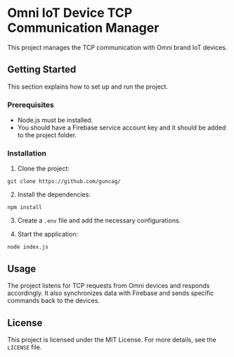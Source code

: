 
# Omni IoT Device TCP Communication Manager

This project manages the TCP communication with Omni brand IoT devices.

## Getting Started

This section explains how to set up and run the project.

### Prerequisites

- Node.js must be installed.
- You should have a Firebase service account key and it should be added to the project folder.

### Installation

1. Clone the project:

```
git clone https://github.com/guncag/
```

2. Install the dependencies:

```
npm install
```

3. Create a `.env` file and add the necessary configurations.

4. Start the application:

```
node index.js
```

## Usage

The project listens for TCP requests from Omni devices and responds accordingly. It also synchronizes data with Firebase and sends specific commands back to the devices.

## License

This project is licensed under the MIT License. For more details, see the `LICENSE` file.





 
